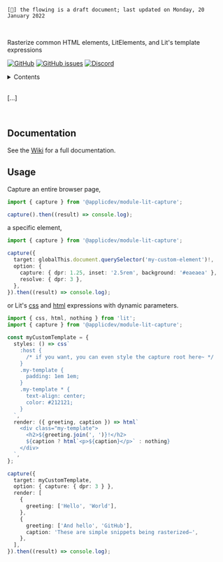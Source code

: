 <br>

`[🔖] the flowing is a draft document; last updated on Monday, 20 January 2022`

<br>

Rasterize common HTML elements, LitElements, and Lit's template expressions

[![GitHub](https://img.shields.io/github/license/MiloTheirself/module-lit-capture?label=License)](https://github.com/MiloTheirself/module-lit-capture/blob/main/LICENSE)
[![GitHub issues](https://img.shields.io/github/issues/MiloTheirself/module-lit-capture?label=Issues)](https://github.com/MiloTheirself/module-lit-capture/issues)
[![Discord](https://img.shields.io/discord/494388532270465024?label=Discord)](https://applic.dev/search/discord)

<details>
<summary>Contents</summary>
<ul> 
  <li><a href="#Documentation">Documentation</a></li>
  <li><a href="#Usage">Usage</a></li>
</ul>
</details>

<br>

[...]

<br>

## Documentation

See the [Wiki](https://github.com/MiloTheirself/module-lit-capture/wiki/Introduction) for a full documentation.

## Usage

Capture an entire browser page,

```typescript
import { capture } from '@applicdev/module-lit-capture';

capture().then((result) => console.log);
```

a specific element,

```typescript
import { capture } from '@applicdev/module-lit-capture';

capture({
  target: globalThis.document.querySelector('my-custom-element')!,
  option: {
    capture: { dpr: 1.25, inset: '2.5rem', background: '#eaeaea' },
    resolve: { dpr: 3 },
  },
}).then((result) => console.log);
```

or Lit's [css](https://lit.dev/docs/components/styles/) and [html](https://lit.dev/docs/templates/expressions/) expressions with dynamic parameters.

```typescript
import { css, html, nothing } from 'lit';
import { capture } from '@applicdev/module-lit-capture';

const myCustomTemplate = {
  styles: () => css`
    :host {
      /* if you want, you can even style the capture root here~ */
    }
    .my-template {
      padding: 1em 1em;
    }
    .my-template * {
      text-align: center;
      color: #212121;
    }
  `,
  render: ({ greeting, caption }) => html`
    <div class="my-template">
      <h2>${greeting.join(', ')}!</h2>
      ${caption ? html`<p>${caption}</p>` : nothing}
    </div>
  `,
};

capture({
  target: myCustomTemplate,
  option: { capture: { dpr: 3 } },
  render: [
    {
      greeting: ['Hello', 'World'],
    },
    {
      greeting: ['And hello', 'GitHub'],
      caption: 'These are simple snippets being rasterized–',
    },
  ],
}).then((result) => console.log);
```

<!--### Contributing

Please see [CONTRIBUTING.md]().-->
